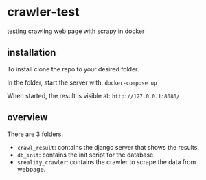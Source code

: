 # crawler-test
testing crawling web page with scrapy in docker

## installation
To install clone the repo to your desired folder.

In the folder, start the server with:
`docker-compose up`

When started, the result is visible at: 
`http://127.0.0.1:8080/`


## overview
There are 3 folders. 
- `crawl_result`: contains the django server that shows the results.
- `db_init`: contains the init script for the database.
- `sreality_crawler`: contains the crawler to scrape the data from webpage.